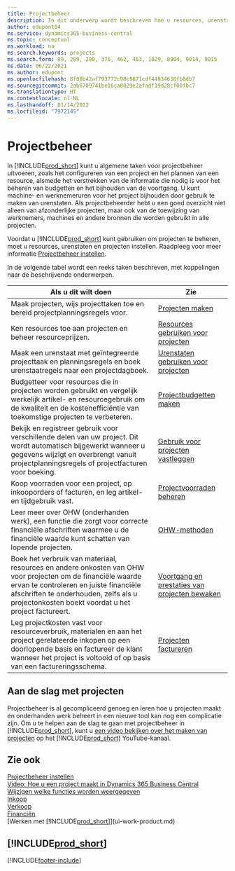 ```yaml
---
title: Projectbeheer
description: In dit onderwerp wordt beschreven hoe u resources, urenstaten en taken gebruikt om projecten en hun budgetten te beheren.
author: edupont04
ms.service: dynamics365-business-central
ms.topic: conceptual
ms.workload: na
ms.search.keywords: projects
ms.search.form: 89, 289, 290, 376, 462, 463, 1029, 8904, 9014, 9015
ms.date: 06/22/2021
ms.author: edupont
ms.openlocfilehash: 8f08b42af793772c98c0671cdf44934638fb8db7
ms.sourcegitcommit: 2ab6709741be16ca8029e2afadf19d28cf00fbc7
ms.translationtype: HT
ms.contentlocale: nl-NL
ms.lasthandoff: 01/14/2022
ms.locfileid: "7972145"
---
```

# <a name="project-management"></a>Projectbeheer

In [!INCLUDE[prod_short](includes/prod_short.md)] kunt u algemene taken voor projectbeheer uitvoeren, zoals het configureren van een project en het plannen van een resource, alsmede het verstrekken van de informatie die nodig is voor het beheren van budgetten en het bijhouden van de voortgang. U kunt machine- en werknemeruren voor het project bijhouden door gebruik te maken van urenstaten. Als projectbeheerder hebt u een goed overzicht niet alleen van afzonderlijke projecten, maar ook van de toewijzing van werknemers, machines en andere bronnen die worden gebruikt in alle projecten.

Voordat u [!INCLUDE[prod_short](includes/prod_short.md)] kunt gebruiken om projecten te beheren, moet u resources, urenstaten en projecten instellen. Raadpleeg voor meer informatie [Projectbeheer instellen](projects-setup-projects.md).  

In de volgende tabel wordt een reeks taken beschreven, met koppelingen naar de beschrijvende onderwerpen.

| Als u dit wilt doen | Zie |
| --- | --- |
| Maak projecten, wijs projecttaken toe en bereid projectplanningsregels voor. |[Projecten maken](projects-how-create-jobs.md) |
| Ken resources toe aan projecten en beheer resourceprijzen. |[Resources gebruiken voor projecten](projects-how-use-resources.md) |
| Maak een urenstaat met geïntegreerde projecttaak en planningsregels en boek urenstaatregels naar een projectdagboek. |[Urenstaten gebruiken voor projecten](projects-how-use-time-sheets.md) |
| Budgetteer voor resources die in projecten worden gebruikt en vergelijk werkelijk artikel- en resourcegebruik om de kwaliteit en de kostenefficiëntie van toekomstige projecten te verbeteren. |[Projectbudgetten maken](projects-how-manage-budgets.md) |
| Bekijk en registreer gebruik voor verschillende delen van uw project. Dit wordt automatisch bijgewerkt wanneer u gegevens wijzigt en overbrengt vanuit projectplanningsregels of projectfacturen voor boeking. |[Gebruik voor projecten vastleggen](projects-how-record-job-usage.md) |
| Koop voorraden voor een project, op inkooporders of facturen, en leg artikel- en tijdgebruik vast. |[Projectvoorraden beheren](projects-how-manage-project-supplies.md) |
| Leer meer over OHW (onderhanden werk), een functie die zorgt voor correcte financiële afschriften waarmee u de financiële waarde kunt schatten van lopende projecten. |[OHW-methoden](projects-understanding-wip.md) |
| Boek het verbruik van materiaal, resources en andere onkosten van OHW voor projecten om de financiële waarde ervan te controleren en juiste financiële afschriften te onderhouden, zelfs als u projectonkosten boekt voordat u het project factureert. |[Voortgang en prestaties van projecten bewaken](projects-how-monitor-progress-performance.md) |
| Leg projectkosten vast voor resourceverbruik, materialen en aan het project gerelateerde inkopen op een doorlopende basis en factureer de klant wanneer het project is voltooid of op basis van een factureringsschema. |[Projecten factureren](projects-how-invoice-jobs.md) |

## <a name="get-started-with-projects"></a>Aan de slag met projecten

Projectbeheer is al gecompliceerd genoeg en leren hoe u projecten maakt en onderhanden werk beheert in een nieuwe tool kan nog een complicatie zijn. Om u te helpen aan de slag te gaan met projectbeheer in [!INCLUDE[prod_short](includes/prod_short.md)], kunt u [een video bekijken over het maken van projecten](https://www.youtube.com/watch?v=VqaPWr7BWmw) op het [!INCLUDE[prod_short](includes/prod_short.md)] YouTube-kanaal.  

## <a name="see-also"></a>Zie ook

[Projectbeheer instellen](projects-setup-projects.md)  
[Video: Hoe u een project maakt in Dynamics 365 Business Central](https://www.youtube.com/watch?v=VqaPWr7BWmw)  
[Wijzigen welke functies worden weergegeven](ui-experiences.md)  
[Inkoop](purchasing-manage-purchasing.md)  
[Verkoop](sales-manage-sales.md)  
[Financiën](finance.md)  
[Werken met [!INCLUDE[prod_short](includes/prod_short.md)]](ui-work-product.md)  

## [!INCLUDE[prod_short](includes/free_trial_md.md)]  


[!INCLUDE[footer-include](includes/footer-banner.md)]